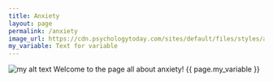 ```yaml
---
title: Anxiety
layout: page
permalink: /anxiety
image_url: https://cdn.psychologytoday.com/sites/default/files/styles/article-inline-half-caption/public/field_blog_entry_images/2022-07/shutterstock_1531258040.jpg?itok=5ZyB0u7q
my_variable: Text for variable
---
```

<img src="{{ page.image_url }}" alt="my alt text">
Welcome to the page all about anxiety!
{{ page.my_variable }}
